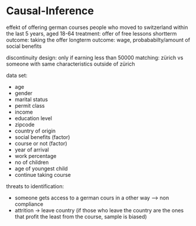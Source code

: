 # Causal-Inference

effekt of offering german courses
people who moved to switzerland within the last 5 years, aged 18-64
treatment: offer of free lessons
shortterm outcome: taking the offer
longterm outcome: wage, probababilty/amount of social benefits

discontinuity design: only if earning less than 50000
matching: zürich vs someone with same characteristics outside of zürich



data set:
- age
- gender
- marital status
- permit class
- income
- education level
- zipcode
- country of origin
- social benefits (factor)
- course or not (factor)
- year of arrival
- work percentage
- no of children
- age of youngest child
- continue taking course

threats to identification:
- someone gets access to a german cours in a other way
--> non compliance
- attrition -> leave country (if those who leave the country are the ones that profit the least from the course, sample is biased)
